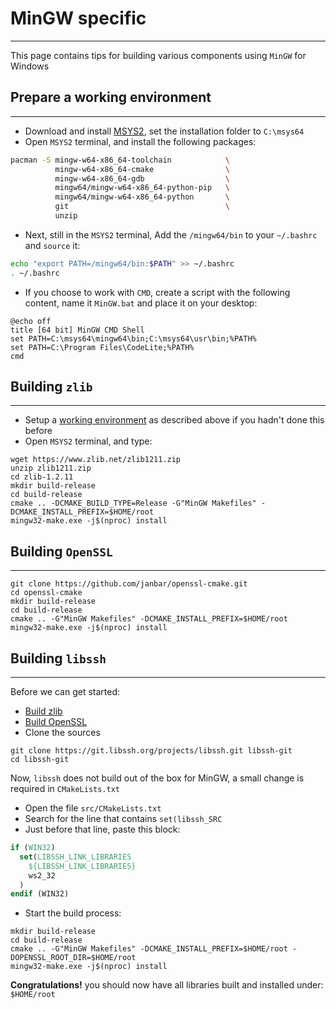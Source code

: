 # MinGW specific
---

This page contains tips for building various components using `MinGW` for Windows

## Prepare a working environment
---

- Download and install [MSYS2][2], set the installation folder to `C:\msys64`
- Open `MSYS2` terminal, and install the following packages:

```bash
pacman -S mingw-w64-x86_64-toolchain            \
          mingw-w64-x86_64-cmake                \
          mingw-w64-x86_64-gdb                  \
          mingw64/mingw-w64-x86_64-python-pip   \
          mingw64/mingw-w64-x86_64-python       \
          git                                   \
          unzip 
```

- Next, still in the `MSYS2` terminal, Add the `/mingw64/bin` to your `~/.bashrc` and `source` it:

```bash
echo "export PATH=/mingw64/bin:$PATH" >> ~/.bashrc
. ~/.bashrc
```

- If you choose to work with `CMD`, create a script with the following content, name it `MinGW.bat` and place it on your desktop:

```batch
@echo off
title [64 bit] MinGW CMD Shell
set PATH=C:\msys64\mingw64\bin;C:\msys64\usr\bin;%PATH%
set PATH=C:\Program Files\CodeLite;%PATH%
cmd
```

## Building `zlib`
---

- Setup a [working environment][7] as described above if you hadn't done this before
- Open `MSYS2` terminal, and type:

```batch
wget https://www.zlib.net/zlib1211.zip
unzip zlib1211.zip
cd zlib-1.2.11
mkdir build-release
cd build-release
cmake .. -DCMAKE_BUILD_TYPE=Release -G"MinGW Makefiles" -DCMAKE_INSTALL_PREFIX=$HOME/root
mingw32-make.exe -j$(nproc) install
```

## Building `OpenSSL`
---

```batch
git clone https://github.com/janbar/openssl-cmake.git
cd openssl-cmake
mkdir build-release
cd build-release
cmake .. -G"MinGW Makefiles" -DCMAKE_INSTALL_PREFIX=$HOME/root
mingw32-make.exe -j$(nproc) install
```

## Building `libssh`
---

Before we can get started:

- [Build zlib][5]
- [Build OpenSSL][6]
- Clone the sources

```batch
git clone https://git.libssh.org/projects/libssh.git libssh-git
cd libssh-git
```

Now, `libssh` does not build out of the box for MinGW, a small change is required in `CMakeLists.txt`

- Open the file `src/CMakeLists.txt`
- Search for the line that contains `set(libssh_SRC`
- Just before that line, paste this block:

```cmake
if (WIN32)
  set(LIBSSH_LINK_LIBRARIES
    ${LIBSSH_LINK_LIBRARIES}
    ws2_32
  )
endif (WIN32)
```

- Start the build process:

```batch
mkdir build-release
cd build-release
cmake .. -G"MinGW Makefiles" -DCMAKE_INSTALL_PREFIX=$HOME/root -DOPENSSL_ROOT_DIR=$HOME/root
mingw32-make.exe -j$(nproc) install
```

**Congratulations!** you should now have all libraries built and installed under: `$HOME/root`

[1]: https://www.zlib.net/zlib1211.zip
[2]: https://www.msys2.org/#installation
[3]: https://www.openssl.org/source/
[4]: https://strawberryperl.com/
[5]: #building-zlib
[6]: #building-openssl
[7]: #prepare-a-working-environment